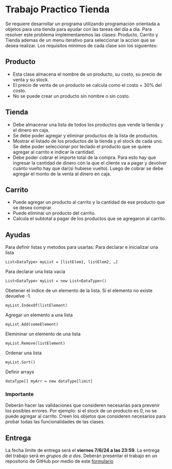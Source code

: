 # Trabajo Practico Tienda

Se requiere desarrollar un programa utilizando programación orientada a objetos para una tienda para ayudar con las tareas del día a día. Para resolver este problema implementaremos las clases: Producto, Carrito y Tienda ademas de un menu iterativo para seleccionar la accion que se desea realizar. Los requisitos minimos de cada clase son los siguientes:

## Producto
- Esta clase almacena el nombre de un producto, su costo, su precio de venta y su stock. 
- El precio de venta de un producto se calcula como el costo + 30% del costo.
- No se puede crear un producto sin nombre o sin costo.

## Tienda
- Debe almacenar una lista de todos los productos que vende la tienda y el dinero en caja.
- Se debe poder agregar y eliminar productos de la lista de productos.
- Mostrar el listado de los productos de la tienda y el stock de cada uno. Se debe poder seleccionar por teclado el producto que se quiere agregar al carrito e indicar la cantidad.
- Debe poder cobrar el importe total de la compra. Para esto hay que ingresar la cantidad de dinero con la que el cliente va a pagar y devolver cuánto vuelto hay que dar(si hubiese vuelto). Luego de cobrar se debe agregar el monto de la venta al dinero en caja.

## Carrito
- Puede agregar un producto al carrito y la cantidad de ese producto que se desea comprar.
- Puede eliminar un producto del carrito.
- Calcula el subtotal a pagar de los productos que se agregaron al carrito.

## Ayudas
Para definir listas y metodos para usarlas:
Para declarar e inicializar una lista
```
List<DataType> myList = [listElem1, listElem2, …]
```
Para declarar una lista vacía
```
List<DataType> myList = new List<DataType>()
```
Obetener el indice de un elemento de la lista. Si el elemento no existe devuelve -1.
```
myList.IndexOf(listElement)
```
Agregar un elemento a una lista
```
myList.Add(someElement)
```
Elemininar un elemento de una lista
```
myList.Remove(listElement)
```
Ordenar una lista
```
myList.Sort()
```

Definir arrays
```
dataType[] myArr = new dataType[limit]
```

### Importante
Deberán hacer las validaciones que consideren necesarias para prevenir los posibles errores. Por ejemplo: si el stock de un producto es 0, no se puede agregar al carrito. Creen los objetos que consideren necesarios para probar todas las funcionalidades de las clases.

## Entrega
La fecha límite de entrega será el __viernes 7/6/24 a las 23:59__.
La entrega del trabajo será en _grupos de a dos_. Deberán presentar el trabajo en un repositorio de GitHub por medio de este [formulario](https://docs.google.com/forms/d/e/1FAIpQLSe9nfyupkEDB0ph3sUhW1OO3zstxZCDP0ejapWokyKNYbSbgQ/viewform?usp=sf_link)
